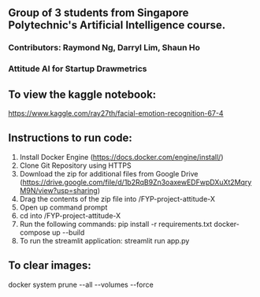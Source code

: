 ## Group of 3 students from Singapore Polytechnic's Artificial Intelligence course.
### Contributors: Raymond Ng, Darryl Lim, Shaun Ho
### Attitude AI for Startup Drawmetrics

## To view the kaggle notebook:
https://www.kaggle.com/ray27th/facial-emotion-recognition-67-4

## Instructions to run code:
1. Install Docker Engine (https://docs.docker.com/engine/install/)
2. Clone Git Repository using HTTPS
3. Download the zip for additional files from Google Drive (https://drive.google.com/file/d/1b2RqB9Zn3oaxewEDFwpDXuXt2MqryM9N/view?usp=sharing)
4. Drag the contents of the zip file into /FYP-project-attitude-X
5. Open up command prompt
6. cd into /FYP-project-attitude-X
7. Run the following commands:
pip install -r requirements.txt
docker-compose up --build
8. To run the streamlit application:
streamlit run app.py

## To clear images:
docker system prune --all --volumes --force
